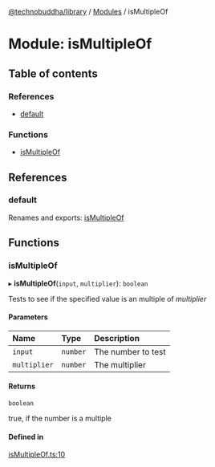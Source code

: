 [@technobuddha/library](../../README.md) / [Modules](../Modules.md) / isMultipleOf

# Module: isMultipleOf

## Table of contents

### References

- [default](isMultipleOf.md#default)

### Functions

- [isMultipleOf](isMultipleOf.md#ismultipleof)

## References

### default

Renames and exports: [isMultipleOf](isMultipleOf.md#ismultipleof)

## Functions

### isMultipleOf

▸ **isMultipleOf**(`input`, `multiplier`): `boolean`

Tests to see if the specified value is an multiple of *multiplier*

#### Parameters

| Name | Type | Description |
| :------ | :------ | :------ |
| `input` | `number` | The number to test |
| `multiplier` | `number` | The multiplier |

#### Returns

`boolean`

true, if the number is a multiple

#### Defined in

[isMultipleOf.ts:10](../../src/isMultipleOf.ts#L10)

